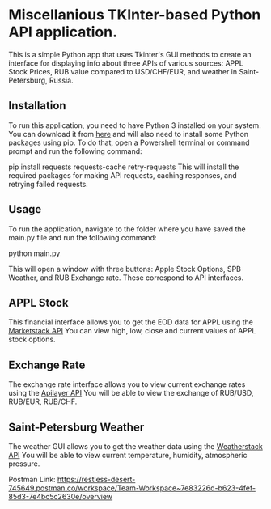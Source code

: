 # Miscellanious TKInter-based Python API application.

This is a simple Python app that uses Tkinter's GUI methods to create an interface for displaying info about three APIs of various sources: APPL Stock Prices, RUB value compared to USD/CHF/EUR, and weather in Saint-Petersburg, Russia.

## Installation
To run this application, you need to have Python 3 installed on your system. You can download it from [here](https://www.python.org/downloads) and will also need to install some Python packages using pip. To do that, open a Powershell terminal or command prompt and run the following command:

pip install requests requests-cache retry-requests
This will install the required packages for making API requests, caching responses, and retrying failed requests.

## Usage

To run the application, navigate to the folder where you have saved the main.py file and run the following command:

python main.py

This will open a window with three buttons: Apple Stock Options, SPB Weather, and RUB Exchange rate. These correspond to API interfaces.

## APPL Stock
This financial interface allows you to get the EOD data for APPL using the [Marketstack API](https://api.marketstack.com) You can view high, low, close and current values of APPL stock options.
## Exchange Rate
The exchange rate interface allows you to view current exchange rates using the [Apilayer API](https://apilayer.com/) You will be able to view the exchange of RUB/USD, RUB/EUR, RUB/CHF.
## Saint-Petersburg Weather
The weather GUI allows you to get the weather data using the [Weatherstack API](https://api.weatherstack.com) You will be able to view current temperature, humidity, atmospheric pressure.

Postman Link: https://restless-desert-745649.postman.co/workspace/Team-Workspace~7e83226d-b623-4fef-85d3-7e4bc5c2630e/overview
